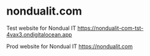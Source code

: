 # nondualit.com

Test website for Nondual IT
https://nondualit-com-tst-4vax3.ondigitalocean.app

Prod website for Nondual IT
https://nondualit.com

